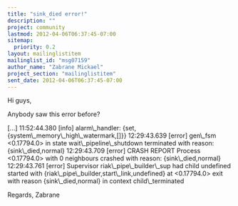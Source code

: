 ```yaml
---
title: "sink_died error!"
description: ""
project: community
lastmod: 2012-04-06T06:37:45-07:00
sitemap:
  priority: 0.2
layout: mailinglistitem
mailinglist_id: "msg07159"
author_name: "Zabrane Mickael"
project_section: "mailinglistitem"
sent_date: 2012-04-06T06:37:45-07:00
---
```



Hi guys,

Anybody saw this error before?

[...]
11:52:44.380 [info] alarm\\_handler: {set,{system\\_memory\\_high\\_watermark,[]}}
12:29:43.639 [error] gen\\_fsm &lt;0.17794.0&gt; in state wait\\_pipeline\\_shutdown 
terminated with reason: {sink\\_died,normal}
12:29:43.709 [error] CRASH REPORT Process &lt;0.17794.0&gt; with 0 neighbours crashed 
with reason: {sink\\_died,normal}
12:29:43.761 [error] Supervisor riak\\_pipe\\_builder\\_sup had child undefined 
started with {riak\\_pipe\\_builder,start\\_link,undefined} at &lt;0.17794.0&gt; exit with 
reason {sink\\_died,normal} in context child\\_terminated

Regards,
Zabrane
